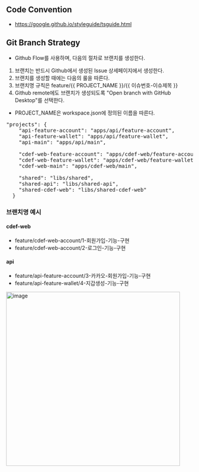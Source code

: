 ## Code Convention
- https://google.github.io/styleguide/tsguide.html

## Git Branch Strategy
- Github Flow를 사용하며, 다음의 절차로 브랜치를 생성한다.
1. 브랜치는 반드시 Github에서 생성된 Issue 상세페이지에서 생성한다.
2. 브랜치를 생성할 때에는 다음의 룰을 따른다.
  1. 브랜치명 규칙은 feature/{{ PROJECT_NAME }}/{{ 이슈번호-이슈제목 }}
  2. Github remote에도 브랜치가 생성되도록 "Open branch with GitHub Desktop"를 선택한다.
- PROJECT_NAME은 workspace.json에 정의된 이름을 따른다.
<pre>
"projects": {
    "api-feature-account": "apps/api/feature-account",
    "api-feature-wallet": "apps/api/feature-wallet",
    "api-main": "apps/api/main",
    
    "cdef-web-feature-account": "apps/cdef-web/feature-account",
    "cdef-web-feature-wallet": "apps/cdef-web/feature-wallet",
    "cdef-web-main": "apps/cdef-web/main",
    
    "shared": "libs/shared",
    "shared-api": "libs/shared-api",
    "shared-cdef-web": "libs/shared-cdef-web"
  }
</pre>

### 브랜치명 예시
#### cdef-web
- feature/cdef-web-account/1-회원가입-기능-구현
- feature/cdef-web-account/2-로그인-기능-구현
#### api
- feature/api-feature-account/3-카카오-회원가입-기능-구현
- feature/api-feature-wallet/4-지갑생성-기능-구현

<img width="469" alt="image" src="https://user-images.githubusercontent.com/18748215/183349220-b39535a0-4183-43fe-89ea-9ddc6979a5d6.png">

